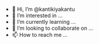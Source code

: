 - 👋 Hi, I’m @kantikiyakantu
- 👀 I’m interested in ...
- 🌱 I’m currently learning ...
- 💞️ I’m looking to collaborate on ...
- 📫 How to reach me ...

<!---
kantikiyakantu/kantikiyakantu is a ✨ special ✨ repository because its `README.md` (this file) appears on your GitHub profile.
You can click the Preview link to take a look at your changes.
--->
